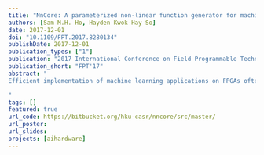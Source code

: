 ```yaml
---
title: "NnCore: A parameterized non-linear function generator for machine learning applications in FPGAs"
authors: [Sam M.H. Ho, Hayden Kwok-Hay So]
date: 2017-12-01
doi: "10.1109/FPT.2017.8280134"
publishDate: 2017-12-01
publication_types: ["1"]
publication: "2017 International Conference on Field Programmable Technology (ICFPT)"
publication_short: "FPT'17"
abstract: "
Efficient implementation of machine learning applications on FPGAs often

"
tags: []
featured: true
url_code: https://bitbucket.org/hku-casr/nncore/src/master/
url_poster: 
url_slides: 
projects: [aihardware]
---
```

